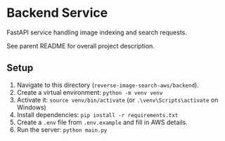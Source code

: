 # Backend Service

FastAPI service handling image indexing and search requests.

See parent README for overall project description.

## Setup

1.  Navigate to this directory (`reverse-image-search-aws/backend`).
2.  Create a virtual environment: `python -m venv venv`
3.  Activate it: `source venv/bin/activate` (or `.\venv\Scripts\activate` on Windows)
4.  Install dependencies: `pip install -r requirements.txt`
5.  Create a `.env` file from `.env.example` and fill in AWS details.
6.  Run the server: `python main.py` 